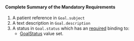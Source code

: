 #### Complete Summary of the Mandatory Requirements

1.  A patient reference in `Goal.subject`
1.  A  text description in `Goal.description`
1.  A status in `Goal.status` which has an [required](http://hl7-fhir.github.io/terminologies.html#required) binding to:
    -   [GoalStatus] value set.

  [GoalStatus]: http://hl7-fhir.github.io/valueset-goal-status.html
